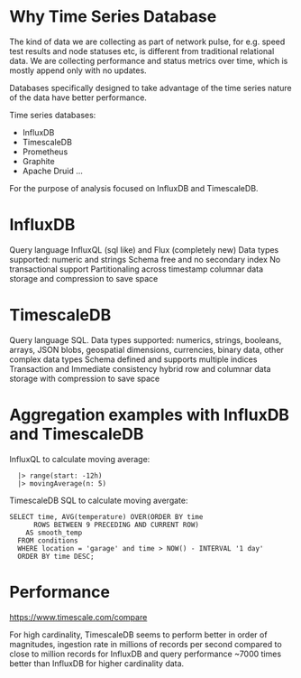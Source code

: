 # Why Time Series Database

The kind of data we are collecting as  part of network pulse, for e.g. speed test results and node statuses etc, is different from traditional relational data. We are collecting performance and status metrics over time, which is mostly append only with no updates. 

Databases specifically designed to take advantage of the time series nature of the data have better performance. 

Time series databases:
- InfluxDB
- TimescaleDB
- Prometheus
- Graphite
- Apache Druid
...

For the purpose of analysis focused on InfluxDB and TimescaleDB.

# InfluxDB

Query language InfluxQL (sql like) and Flux (completely new)
Data types supported: numeric and strings
Schema free and no secondary index
No transactional support
Partitionaling across timestamp
columnar data storage and compression to save space

# TimescaleDB

Query language SQL.
Data types supported: numerics, strings, booleans, arrays, JSON blobs, geospatial dimensions, currencies, binary data, other complex data types
Schema defined and supports multiple indices
Transaction and Immediate consistency
hybrid row and columnar data storage with compression to save space

# Aggregation examples with InfluxDB and TimescaleDB

InfluxQL to calculate moving average:
```from(bucket: "example-bucket"):
  |> range(start: -12h)
  |> movingAverage(n: 5)
  ```

TimescaleDB SQL to calculate moving avergate:

``` 
SELECT time, AVG(temperature) OVER(ORDER BY time
      ROWS BETWEEN 9 PRECEDING AND CURRENT ROW)
    AS smooth_temp
  FROM conditions
  WHERE location = 'garage' and time > NOW() - INTERVAL '1 day'
  ORDER BY time DESC;
  ```

# Performance 

https://www.timescale.com/compare

For high cardinality, TimescaleDB seems to perform better in order of magnitudes, ingestion rate in millions of records per second compared to close to million records for InfluxDB and query performance  ~7000 times better than InfluxDB for higher cardinality data.
